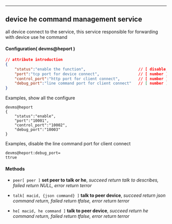 
***
## device he command management service
all device connect to the service, this service responsible for forwarding with device use he command

#### Configuration( devms@heport )

```json
// attribute introduction
{
    "status":"enable the function",                       // [ disable, enable ]
    "port":"tcp port for device connect",                 // [ number ]
    "control_port":"http port for client connect",        // [ number ]
    "debug_port":"line command port for client connect"   // [ number ]
}
```
Examples, show all the configure
```shell
devms@heport
{
    "status":"enable",
    "port":"10001",
    "control_port":"10002",
    "debug_port":"10003"
}
```  
Examples, disable the line command port for client connect
```shell
devms@heport:debug_port=
ttrue
```  

#### **Methods**

+ `peer[ peer ]` **set peer to talk or he**, *succeed return talk to describes, failed return NULL, error return terror*

+ `talk[ macid, {json command} ]` **talk to peer device**, *succeed return json command return, failed return tfalse, error return terror*

+ `he[ macid, he command ]` **talk to peer device**, *succeed return he command return, failed return tfalse, error return terror*

